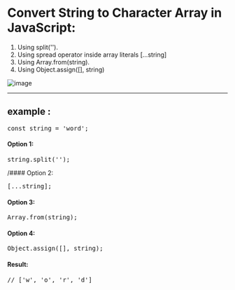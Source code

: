 # Convert String to Character Array in JavaScript:
1. Using split('').
2. Using spread operator inside array literals  [...string]
3. Using Array.from(string).
4. Using Object.assign([], string)

![image](https://user-images.githubusercontent.com/60566868/181222079-35614aba-50c4-4fe6-a5e5-65166b2340e4.png)


---

## example :
<pre>
const string = 'word';
</pre>

#### Option 1:
<pre>
string.split('');
</pre>

/####  Option 2:
<pre>
[...string];
</pre>

####  Option 3:
<pre>
Array.from(string);
</pre>

####  Option 4:
<pre>
Object.assign([], string);
</pre>

####  Result:
<pre>
// ['w', 'o', 'r', 'd']
</pre>
